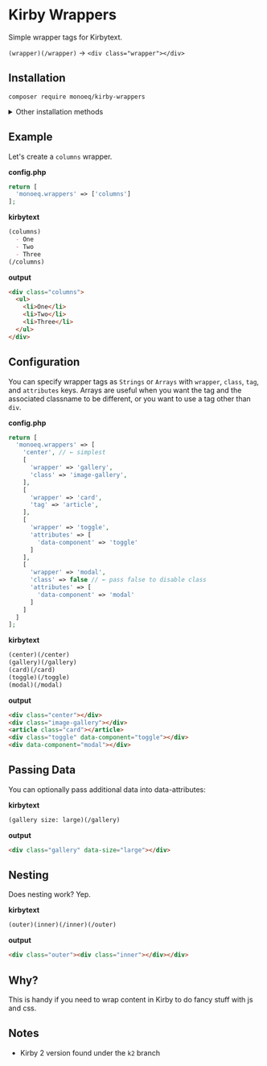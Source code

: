 # Kirby Wrappers

Simple wrapper tags for Kirbytext.

`(wrapper)(/wrapper)` → `<div class="wrapper"></div>`

## Installation

```
composer require monoeq/kirby-wrappers
```

<details>
  <summary>Other installation methods</summary>

### Download

Download and copy this repository to `/site/plugins/kirby-wrappers`.

### Git submodule

```
git submodule add https://github.com/monoeq/kirby-wrappers.git site/plugins/kirby-wrappers
```
</details>

## Example

Let's create a `columns` wrapper. 

**config.php**

```php
return [
  'monoeq.wrappers' => ['columns']
];
```

**kirbytext**

```md
(columns)
  - One
  - Two
  - Three
(/columns)
```

**output**

```html
<div class="columns">
  <ul>
    <li>One</li>
    <li>Two</li>
    <li>Three</li>
  </ul>
</div>
```

## Configuration

You can specify wrapper tags as `Strings` or `Arrays` with `wrapper`, `class`, `tag`, and `attributes` keys. Arrays are useful when you want the tag and the associated classname to be different, or you want to use a tag other than `div`.

**config.php**

```php
return [
  'monoeq.wrappers' => [
    'center', // ← simplest
    [
      'wrapper' => 'gallery',
      'class' => 'image-gallery',
    ],
    [
      'wrapper' => 'card',
      'tag' => 'article',
    ],
    [
      'wrapper' => 'toggle',
      'attributes' => [
        'data-component' => 'toggle'
      ]
    ],
    [
      'wrapper' => 'modal',
      'class' => false // ← pass false to disable class
      'attributes' => [
        'data-component' => 'modal'
      ]
    ]
  ]
];
```

**kirbytext**

```md
(center)(/center)
(gallery)(/gallery)
(card)(/card)
(toggle)(/toggle)
(modal)(/modal)
```

**output**

```html
<div class="center"></div>
<div class="image-gallery"></div>
<article class="card"></article>
<div class="toggle" data-component="toggle"></div>
<div data-component="modal"></div>
```

## Passing Data

You can optionally pass additional data into data-attributes:

**kirbytext**

```md
(gallery size: large)(/gallery)
```

**output**

```html
<div class="gallery" data-size="large"></div>
```

## Nesting

Does nesting work? Yep.

**kirbytext**

```md
(outer)(inner)(/inner)(/outer)
```

**output**

```html
<div class="outer"><div class="inner"></div></div>
```

## Why?

This is handy if you need to wrap content in Kirby to do fancy stuff with js and css.

## Notes

- Kirby 2 version found under the `k2` branch